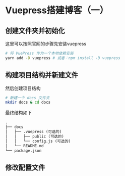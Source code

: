 # Vuepress搭建博客（一）

## 创建文件夹并初始化

这里可以按照官网的步骤先安装vuepress

```sh
# 将 VuePress 作为一个本地依赖安装
yarn add -D vuepress # 或者：npm install -D vuepress
```

## 构建项目结构并新建文件

然后创建项目结构

```sh
# 新建一个 docs 文件夹
mkdir docs & cd docs
```

最终结构如下

```md
.
├── docs
│   ├── .vuepress (可选的)
│   │   ├── public (可选的)
│   │   └── config.js (可选的)
│   └── README.md
└── package.json
```

## 修改配置文件

